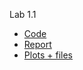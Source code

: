 Lab 1.1
  * [Code](https://github.com/NeProgramist/Embedded/tree/master/lab1-1/src/main/kotlin)   
  * [Report](https://github.com/NeProgramist/Embedded/blob/master/lab1-1/%D0%97%D0%B0%D1%81%D1%8C%D0%BA%D0%BE%20%D0%BB%D0%B0%D0%B1.1-1.pdf)    
  * [Plots + files](https://github.com/NeProgramist/Embedded/tree/master/lab1-1/res)   
